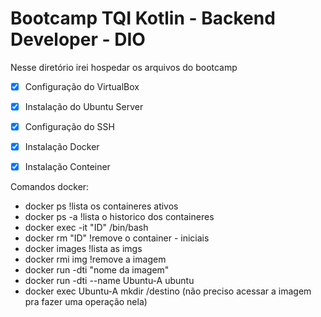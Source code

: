 # Bootcamp TQI Kotlin - Backend Developer - DIO
 
 Nesse diretório irei hospedar os arquivos do bootcamp

- [x] Configuração do VirtualBox
- [x] Instalação do Ubuntu Server
- [x] Configuração do SSH
- [x] Instalação Docker
- [x] Instalação Conteiner



Comandos docker:

- docker ps  !lista os containeres ativos
- docker ps -a !lista o historico dos containeres
- docker exec -it "ID" /bin/bash
- docker rm "ID" !remove o container - iniciais
- docker images !lista as imgs
- docker rmi img !remove a imagem
- docker run -dti "nome da imagem"
- docker run -dti --name Ubuntu-A ubuntu
- docker exec Ubuntu-A mkdir /destino (não preciso acessar a imagem pra fazer uma operação nela)


 
